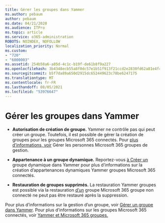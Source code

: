 ```yaml
---
title: Gérer les groupes dans Yammer
ms.author: pebaum
author: pebaum
ms.date: 04/21/2020
ms.audience: ITPro
ms.topic: article
ms.service: o365-administration
ROBOTS: NOINDEX, NOFOLLOW
localization_priority: Normal
ms.custom:
- "720"
- "6000003"
ms.assetid: 254b58a6-a85d-4c1c-b19f-de61b8f9a227
ms.openlocfilehash: 3b4348ecb55a8f0dc57e1b51f913f21ccd2e2830fd62a81e4f47a77ef371a226
ms.sourcegitcommit: b5f7da89a650d2915dc652449623c78be6247175
ms.translationtype: MT
ms.contentlocale: fr-FR
ms.lasthandoff: 08/05/2021
ms.locfileid: "53976647"
---
```

# <a name="manage-groups-in-yammer"></a>Gérer les groupes dans Yammer

- **Autorisation de création de groupe.** Yammer ne contrôle pas qui peut créer un groupe. Toutefois, il est possible de gérer la création de groupes pour les groupes Microsoft 365 connectés. Pour [plus d’informations, voir](https://docs.microsoft.com/microsoft-365/admin/create-groups/manage-creation-of-groups) Gérer les personnes Microsoft 365 groupes de gestion.

- **Appartenance à un groupe dynamique.** Reportez-vous [à Créer un](https://docs.microsoft.com/yammer/manage-yammer-groups/create-a-dynamic-group) groupe dynamique dans Yammer pour plus d’informations sur la création d’appartenances dynamiques Yammer groupes Microsoft 365 connectés.

- **Restauration de groupes supprimés.** La restauration Yammer groupes est possible via la restauration [d’un](https://docs.microsoft.com/microsoft-365/admin/create-groups/restore-deleted-group) groupe Microsoft 365 groupe non connecté ne peut pas être restauré après la suppression.

Pour plus d’informations sur la gestion d’un groupe, voir [Gérer un groupe dans Yammer](https://support.office.com/article/Manage-a-group-in-Yammer-6e05c6d6-5548-4c88-89cd-e6757a514ef2). Pour plus d’informations sur les groupes Microsoft 365 connectés, voir [Yammer et Microsoft 365 groupes.](https://docs.microsoft.com/yammer/manage-yammer-groups/yammer-and-office-365-groups)
  